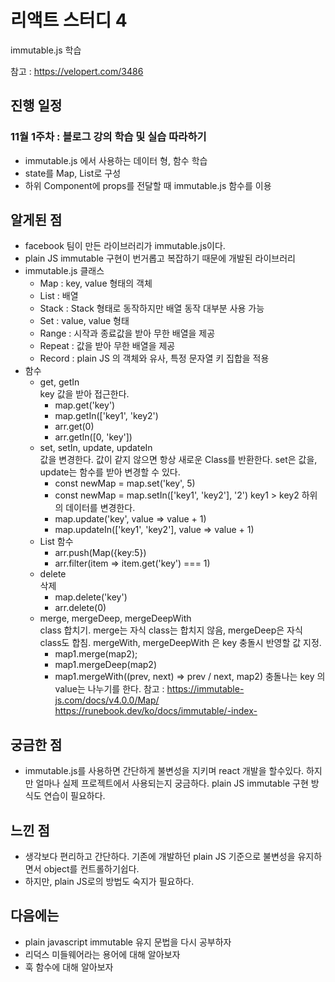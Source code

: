 # 리액트 스터디 4

immutable.js 학습

참고 : https://velopert.com/3486

## 진행 일정

### 11월 1주차 : 블로그 강의 학습 및 실습 따라하기
* immutable.js 에서 사용하는 데이터 형, 함수 학습
* state를 Map, List로 구성
* 하위 Component에 props를 전달할 때 immutable.js 함수를 이용

## 알게된 점
* facebook 팀이 만든 라이브러리가 immutable.js이다.
* plain JS immutable 구현이 번거롭고 복잡하기 때문에 개발된 라이브러리
* immutable.js 클래스
	* Map : key, value 형태의 객체
	* List : 배열
	* Stack : Stack 형태로 동작하지만 배열 동작 대부분 사용 가능
	* Set : value, value 형태
	* Range : 시작과 종료값을 받아 무한 배열을 제공
	* Repeat : 값을 받아 무한 배열을 제공
	* Record : plain JS 의 객체와 유사, 특정 문자열 키 집합을 적용
* 함수
  * get, getIn   
    key 값을 받아 접근한다.
    * map.get('key')
    * map.getIn(['key1', 'key2')
    * arr.get(0)
    * arr.getIn([0, 'key'])
  * set, setIn, update, updateIn   
    값을 변경한다. 값이 같지 않으면 항상 새로운 Class를 반환한다. set은 값을, update는 함수를 받아 변경할 수 있다.
    * const newMap = map.set('key', 5)
    * const newMap = map.setIn(['key1', 'key2'], '2') key1 > key2 하위의 데이터를 변경한다.
    * map.update('key', value => value + 1)
    * map.updateIn(['key1', 'key2'], value => value + 1)
  * List 함수
    * arr.push(Map({key:5})
    * arr.filter(item => item.get('key') === 1)
  * delete   
    삭제
    * map.delete('key')
    * arr.delete(0)
  * merge, mergeDeep, mergeDeepWith   
    class 합치기. merge는 자식 class는 합치지 않음, mergeDeep은 자식 class도 합침. mergeWith, mergeDeepWith 은 key 충돌시 반영할 값 지정.
    * map1.merge(map2);
    * map1.mergeDeep(map2)
    * map1.mergeWith((prev, next) => prev / next, map2) 충돌나는 key 의 value는 나누기를 한다.
참고 : https://immutable-js.com/docs/v4.0.0/Map/
https://runebook.dev/ko/docs/immutable/-index-

## 궁금한 점
* immutable.js를 사용하면 간단하게 불변성을 지키며 react 개발을 할수있다. 하지만 얼마나 실제 프로젝트에서 사용되는지 궁금하다. plain JS immutable 구현 방식도 연습이 필요하다.

## 느낀 점
* 생각보다 편리하고 간단하다. 기존에 개발하던 plain JS 기준으로 불변성을 유지하면서 object를 컨트롤하기쉽다.
* 하지만, plain JS로의 방법도 숙지가 필요하다.

## 다음에는
* plain javascript immutable 유지 문법을 다시 공부하자
* 리덕스 미들웨어라는 용어에 대해 알아보자
* 훅 함수에 대해 알아보자
